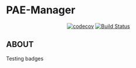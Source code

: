 # PAE-Manager

<p align="center">
    <a href="https://codecov.io/gh/benjvdb9/PAE-manager">
        <img src="https://codecov.io/gh/benjvdb9/PAE-manager/branch/master/graph/badge.svg"
            alt="codecov"></a>
	<a href="https://travis-ci.org/benjvdb9/PAE-manager">
        <img src="https://travis-ci.org/benjvdb9/PAE-manager.svg?branch=master"
            alt="Build Status"></a>
</p>

## ABOUT

Testing badges